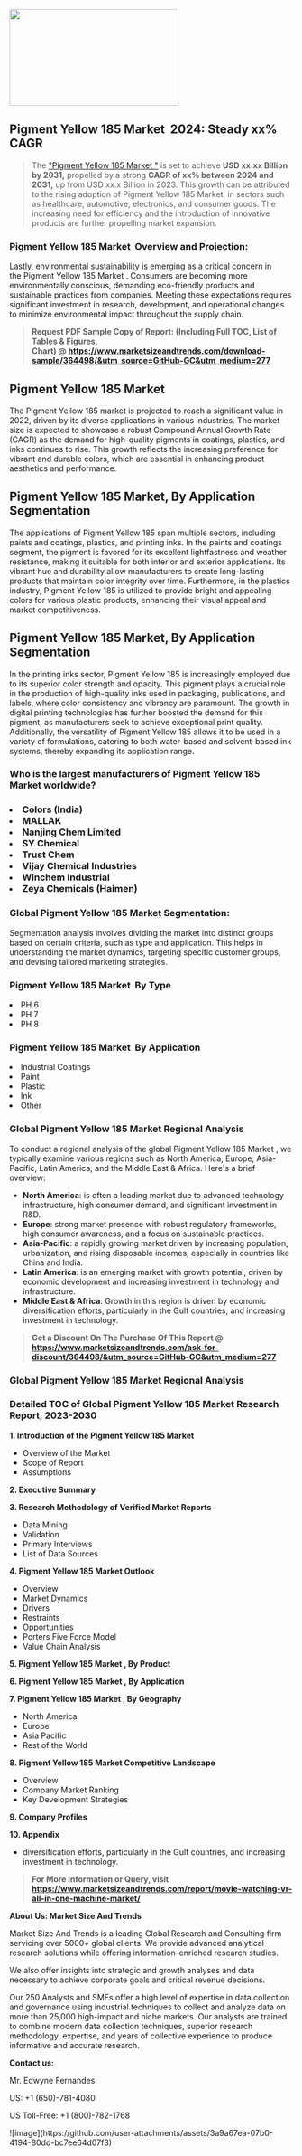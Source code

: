 <p><img class="alignnone size-medium wp-image-20088" src="https://ffe5etoiles.com/wp-content/uploads/2024/12/MST1-300x171.png" alt="" width="300" height="171" /></p><h2 id="ember46" class="ember-view reader-text-block__heading-2">Pigment Yellow 185 Market &nbsp;2024: Steady&nbsp;xx% CAGR</h2><blockquote id="ember47" class="ember-view reader-text-block__blockquote">The&nbsp;<a class="app-aware-link " href="https://www.marketsizeandtrends.com/download-sample/364498/&utm_source=GitHub-GC&utm_medium=277" target="_blank" data-test-app-aware-link="">"Pigment Yellow 185 Market "</a>&nbsp;is set to achieve&nbsp;<strong>USD&nbsp;xx.xx&nbsp;Billion by 2031,</strong>&nbsp;propelled by a strong&nbsp;<strong>CAGR of&nbsp;xx% between 2024 and 2031,</strong>&nbsp;up from USD xx.x Billion in 2023. This growth can be attributed to the rising adoption of&nbsp;Pigment Yellow 185 Market &nbsp;in sectors such as healthcare, automotive, electronics, and consumer goods. The increasing need for efficiency and the introduction of innovative products are further propelling market expansion.</blockquote><h3 id="ember48" class="ember-view reader-text-block__heading-3">Pigment Yellow 185 Market &nbsp;Overview and Projection:</h3><p id="ember49" class="ember-view reader-text-block__paragraph">Lastly, environmental sustainability is emerging as a critical concern in the&nbsp;Pigment Yellow 185 Market . Consumers are becoming more environmentally conscious, demanding eco-friendly products and sustainable practices from companies. Meeting these expectations requires significant investment in research, development, and operational changes to minimize environmental impact throughout the supply chain.</p><blockquote id="ember50" class="ember-view reader-text-block__blockquote"><strong>Request PDF Sample Copy of Report: (Including Full TOC, List of Tables &amp; Figures, Chart)&nbsp;@&nbsp;<strong><a href="https://www.marketsizeandtrends.com/download-sample/364498/&utm_source=GitHub-GC&utm_medium=277" target="_blank">https://www.marketsizeandtrends.com/download-sample/364498/&utm_source=GitHub-GC&utm_medium=277</a></strong></strong></blockquote><h3 class=""> <h2>Pigment Yellow 185 Market</h2><p>The Pigment Yellow 185 market is projected to reach a significant value in 2022, driven by its diverse applications in various industries. The market size is expected to showcase a robust Compound Annual Growth Rate (CAGR) as the demand for high-quality pigments in coatings, plastics, and inks continues to rise. This growth reflects the increasing preference for vibrant and durable colors, which are essential in enhancing product aesthetics and performance.</p><h2>Pigment Yellow 185 Market, By Application Segmentation</h2><p>The applications of Pigment Yellow 185 span multiple sectors, including paints and coatings, plastics, and printing inks. In the paints and coatings segment, the pigment is favored for its excellent lightfastness and weather resistance, making it suitable for both interior and exterior applications. Its vibrant hue and durability allow manufacturers to create long-lasting products that maintain color integrity over time. Furthermore, in the plastics industry, Pigment Yellow 185 is utilized to provide bright and appealing colors for various plastic products, enhancing their visual appeal and market competitiveness.</p><h2>Pigment Yellow 185 Market, By Application Segmentation</h2><p>In the printing inks sector, Pigment Yellow 185 is increasingly employed due to its superior color strength and opacity. This pigment plays a crucial role in the production of high-quality inks used in packaging, publications, and labels, where color consistency and vibrancy are paramount. The growth in digital printing technologies has further boosted the demand for this pigment, as manufacturers seek to achieve exceptional print quality. Additionally, the versatility of Pigment Yellow 185 allows it to be used in a variety of formulations, catering to both water-based and solvent-based ink systems, thereby expanding its application range.</p></h3><h3 id="" class="">Who is the largest manufacturers of&nbsp;Pigment Yellow 185 Market  worldwide?</h3><h3 class=""></Li><Li>Colors (India)</Li><Li> MALLAK</Li><Li> Nanjing Chem Limited</Li><Li> SY Chemical</Li><Li> Trust Chem</Li><Li> Vijay Chemical Industries</Li><Li> Winchem Industrial</Li><Li> Zeya Chemicals (Haimen)</h3><h3 id="ember53" class="ember-view reader-text-block__heading-3">Global&nbsp;Pigment Yellow 185 Market  Segmentation:</h3><p id="ember54" class="ember-view reader-text-block__paragraph">Segmentation analysis involves dividing the market into distinct groups based on certain criteria, such as type and application. This helps in understanding the market dynamics, targeting specific customer groups, and devising tailored marketing strategies.</p><h3 id="" class="">Pigment Yellow 185 Market &nbsp;By Type</h3><p></Li><Li>PH 6</Li><Li> PH 7</Li><Li> PH 8</p><h3 id="" class="">Pigment Yellow 185 Market &nbsp;By Application</h3><p class=""></Li><Li>Industrial Coatings</Li><Li> Paint</Li><Li> Plastic</Li><Li> Ink</Li><Li> Other</p><h3 id="ember62" class="ember-view reader-text-block__heading-3">Global Pigment Yellow 185 Market  Regional Analysis</h3><p id="ember63" class="ember-view reader-text-block__paragraph">To conduct a regional analysis of the global Pigment Yellow 185 Market , we typically examine various regions such as North America, Europe, Asia-Pacific, Latin America, and the Middle East &amp; Africa. Here's a brief overview:</p><ul><li><strong>North America</strong>: is often a leading market due to advanced technology infrastructure, high consumer demand, and significant investment in R&amp;D.</li><li><strong>Europe</strong>: strong market presence with robust regulatory frameworks, high consumer awareness, and a focus on sustainable practices.</li><li><strong>Asia-Pacific</strong>: a rapidly growing market driven by increasing population, urbanization, and rising disposable incomes, especially in countries like China and India.</li><li><strong>Latin America</strong>: is an emerging market with growth potential, driven by economic development and increasing investment in technology and infrastructure.</li><li><strong>Middle East &amp; Africa</strong>: Growth in this region is driven by economic diversification efforts, particularly in the Gulf countries, and increasing investment in technology.</li></ul><blockquote id="ember61" class="ember-view reader-text-block__blockquote"><strong>Get a Discount On The Purchase Of This Report @ <strong><a href="https://html-cleaner.com/" target="">https://www.marketsizeandtrends.com/ask-for-discount/364498/&utm_source=GitHub-GC&utm_medium=277</a></strong></strong></blockquote><h3 id="ember62" class="ember-view reader-text-block__heading-3">Global Pigment Yellow 185 Market  Regional Analysis</h3><h3 id="" class="">Detailed TOC of Global Pigment Yellow 185 Market  Research Report, 2023-2030</h3><p id="" class=""><strong>1. Introduction of the Pigment Yellow 185 Market </strong></p><ul><li>Overview of the Market</li><li>Scope of Report</li><li>Assumptions</li></ul><p id="" class=""><strong>2. Executive Summary</strong></p><p id="" class=""><strong>3. Research Methodology of Verified Market Reports</strong></p><ul><li>Data Mining</li><li>Validation</li><li>Primary Interviews</li><li>List of Data Sources</li></ul><p id="" class=""><strong>4. Pigment Yellow 185 Market  Outlook</strong></p><ul><li>Overview</li><li>Market Dynamics</li><li>Drivers</li><li>Restraints</li><li>Opportunities</li><li>Porters Five Force Model</li><li>Value Chain Analysis</li></ul><p id="" class=""><strong>5. Pigment Yellow 185 Market , By Product</strong></p><p id="" class=""><strong>6. Pigment Yellow 185 Market , By Application</strong></p><p id="" class=""><strong>7. Pigment Yellow 185 Market , By Geography</strong></p><ul><li>North America</li><li>Europe</li><li>Asia Pacific</li><li>Rest of the World</li></ul><p id="" class=""><strong>8. Pigment Yellow 185 Market  Competitive Landscape</strong></p><ul><li>Overview</li><li>Company Market Ranking</li><li>Key Development Strategies</li></ul><p id="" class=""><strong>9. Company Profiles</strong></p><p id="" class=""><strong>10. Appendix</strong></p><ul><li>diversification efforts, particularly in the Gulf countries, and increasing investment in technology.</li></ul><blockquote id="ember65" class="ember-view reader-text-block__blockquote"><strong>For More Information or Query, visit <strong><strong><a href="https://html-cleaner.com/" target="">https://www.marketsizeandtrends.com/report/movie-watching-vr-all-in-one-machine-market/</a></strong></strong></strong></blockquote><p id="" class=""><strong>About Us: Market Size And Trends</strong></p><p id="" class="">Market Size And Trends is a leading Global Research and Consulting firm servicing over 5000+ global clients. We provide advanced analytical research solutions while offering information-enriched research studies.</p><p id="" class="">We also offer insights into strategic and growth analyses and data necessary to achieve corporate goals and critical revenue decisions.</p><p id="" class="">Our 250 Analysts and SMEs offer a high level of expertise in data collection and governance using industrial techniques to collect and analyze data on more than 25,000 high-impact and niche markets. Our analysts are trained to combine modern data collection techniques, superior research methodology, expertise, and years of collective experience to produce informative and accurate research.</p><p id="" class=""><strong>Contact us:</strong></p><p id="" class="">Mr. Edwyne Fernandes</p><p id="" class="">US: +1 (650)-781-4080</p><p id="" class="">US Toll-Free: +1 (800)-782-1768</p>
![image](https://github.com/user-attachments/assets/3a9a67ea-07b0-4194-80dd-bc7ee64d07f3)
